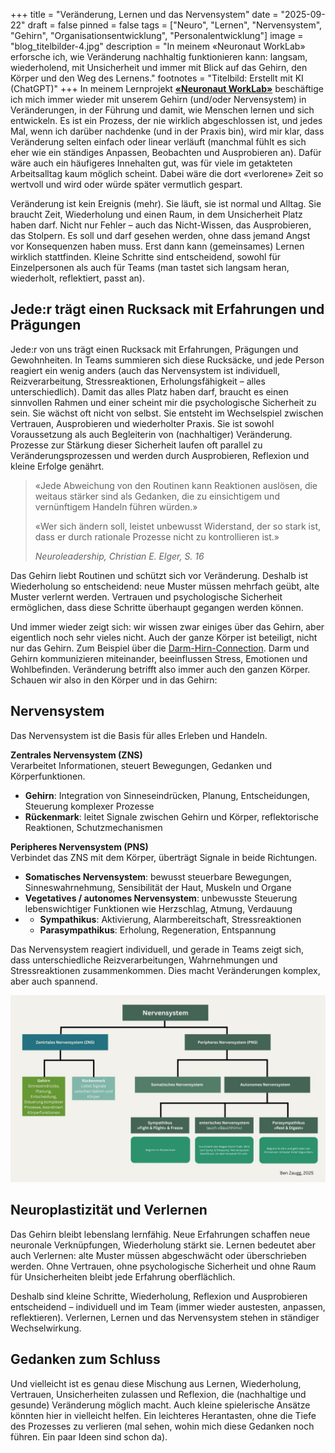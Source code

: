 +++
title = "Veränderung, Lernen und das Nervensystem"
date = "2025-09-22"
draft = false
pinned = false
tags = ["Neuro", "Lernen", "Nervensystem", "Gehirn", "Organisationsentwicklung", "Personalentwicklung"]
image = "blog_titelbilder-4.jpg"
description = "In meinem «Neuronaut WorkLab» erforsche ich, wie Veränderung nachhaltig funktionieren kann: langsam, wiederholend, mit Unsicherheit und immer mit Blick auf das Gehirn, den Körper und den Weg des Lernens."
footnotes = "Titelbild: Erstellt mit KI (ChatGPT)"
+++
In meinem Lernprojekt **[«Neuronaut WorkLab»](https://www.bensblog.ch/tags/neuro/)** beschäftige ich mich immer wieder mit unserem Gehirn (und/oder Nervensystem) in Veränderungen, in der Führung und damit, wie Menschen lernen und sich entwickeln. Es ist ein Prozess, der nie wirklich abgeschlossen ist, und jedes Mal, wenn ich darüber nachdenke (und in der Praxis bin), wird mir klar, dass Veränderung selten einfach oder linear verläuft (manchmal fühlt es sich eher wie ein ständiges Anpassen, Beobachten und Ausprobieren an). Dafür wäre auch ein häufigeres Innehalten gut, was für viele im getakteten Arbeitsalltag kaum möglich scheint. Dabei wäre die dort «verlorene» Zeit so wertvoll und wird oder würde später vermutlich gespart. 

Veränderung ist kein Ereignis (mehr). Sie läuft, sie ist normal und Alltag. Sie braucht Zeit, Wiederholung und einen Raum, in dem Unsicherheit Platz haben darf. Nicht nur Fehler – auch das Nicht-Wissen, das Ausprobieren, das Stolpern. Es soll und darf gesehen werden, ohne dass jemand Angst vor Konsequenzen haben muss. Erst dann kann (gemeinsames) Lernen wirklich stattfinden. Kleine Schritte sind entscheidend, sowohl für Einzelpersonen als auch für Teams (man tastet sich langsam heran, wiederholt, reflektiert, passt an).

## Jede:r trägt einen Rucksack mit Erfahrungen und Prägungen

Jede:r von uns trägt einen Rucksack mit Erfahrungen, Prägungen und Gewohnheiten. In Teams summieren sich diese Rucksäcke, und jede Person reagiert ein wenig anders (auch das Nervensystem ist individuell, Reizverarbeitung, Stressreaktionen, Erholungsfähigkeit – alles unterschiedlich). Damit das alles Platz haben darf, braucht es einen sinnvollen Rahmen und einer scheint mir die psychologische Sicherheit zu sein. Sie wächst oft nicht von selbst. Sie entsteht im Wechselspiel zwischen Vertrauen, Ausprobieren und wiederholter Praxis. Sie ist sowohl Voraussetzung als auch Begleiterin von (nachhaltiger) Veränderung. Prozesse zur Stärkung dieser Sicherheit laufen oft parallel zu Veränderungsprozessen und werden durch Ausprobieren, Reflexion und kleine Erfolge genährt.

> «Jede Abweichung von den Routinen kann Reaktionen auslösen, die weitaus stärker sind als Gedanken, die zu einsichtigem und vernünftigem Handeln führen würden.»
>
> «Wer sich ändern soll, leistet unbewusst Widerstand, der so stark ist, dass er durch rationale Prozesse nicht zu kontrollieren ist.»
>
> *Neuroleadership, Christian E. Elger, S. 16*

Das Gehirn liebt Routinen und schützt sich vor Veränderung. Deshalb ist Wiederholung so entscheidend: neue Muster müssen mehrfach geübt, alte Muster verlernt werden. Vertrauen und psychologische Sicherheit ermöglichen, dass diese Schritte überhaupt gegangen werden können.

Und immer wieder zeigt sich: wir wissen zwar einiges über das Gehirn, aber eigentlich noch sehr vieles nicht. Auch der ganze Körper ist beteiligt, nicht nur das Gehirn. Zum Beispiel über die [Darm-Hirn-Connection](https://www.bensblog.ch/von-kopf-bis-fuss/). Darm und Gehirn kommunizieren miteinander, beeinflussen Stress, Emotionen und Wohlbefinden. Veränderung betrifft also immer auch den ganzen Körper. Schauen wir also in den Körper und in das Gehirn:

## Nervensystem

Das Nervensystem ist die Basis für alles Erleben und Handeln. 

**Zentrales Nervensystem (ZNS)**\
Verarbeitet Informationen, steuert Bewegungen, Gedanken und Körperfunktionen.

* **Gehirn**: Integration von Sinneseindrücken, Planung, Entscheidungen, Steuerung komplexer Prozesse
* **Rückenmark**: leitet Signale zwischen Gehirn und Körper, reflektorische Reaktionen, Schutzmechanismen

**Peripheres Nervensystem (PNS)**\
Verbindet das ZNS mit dem Körper, überträgt Signale in beide Richtungen.

* **Somatisches Nervensystem**: bewusst steuerbare Bewegungen, Sinneswahrnehmung, Sensibilität der Haut, Muskeln und Organe
* **Vegetatives / autonomes Nervensystem**: unbewusste Steuerung lebenswichtiger Funktionen wie Herzschlag, Atmung, Verdauung
* * **Sympathikus**: Aktivierung, Alarmbereitschaft, Stressreaktionen
  * **Parasympathikus**: Erholung, Regeneration, Entspannung

Das Nervensystem reagiert individuell, und gerade in Teams zeigt sich, dass unterschiedliche Reizverarbeitungen, Wahrnehmungen und Stressreaktionen zusammenkommen. Dies macht Veränderungen komplex, aber auch spannend.

![](nervensystem-2.jpg)

## Neuroplastizität und Verlernen

Das Gehirn bleibt lebenslang lernfähig. Neue Erfahrungen schaffen neue neuronale Verknüpfungen, Wiederholung stärkt sie. Lernen bedeutet aber auch Verlernen: alte Muster müssen abgeschwächt oder überschrieben werden. Ohne Vertrauen, ohne psychologische Sicherheit und ohne Raum für Unsicherheiten bleibt jede Erfahrung oberflächlich.

Deshalb sind kleine Schritte, Wiederholung, Reflexion und Ausprobieren entscheidend – individuell und im Team (immer wieder austesten, anpassen, reflektieren). Verlernen, Lernen und das Nervensystem stehen in ständiger Wechselwirkung.

## Gedanken zum Schluss

Und vielleicht ist es genau diese Mischung aus Lernen, Wiederholung, Vertrauen, Unsicherheiten zulassen und Reflexion, die (nachhaltige und gesunde) Veränderung möglich macht. Auch kleine spielerische Ansätze könnten hier in vielleicht helfen. Ein leichteres Herantasten, ohne die Tiefe des Prozesses zu verlieren (mal sehen, wohin mich diese Gedanken noch führen. Ein paar Ideen sind schon da).